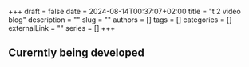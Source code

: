 +++ 
draft = false
date = 2024-08-14T00:37:07+02:00
title = "t 2 video blog"
description = ""
slug = ""
authors = []
tags = []
categories = []
externalLink = ""
series = []
+++


## Curerntly being developed